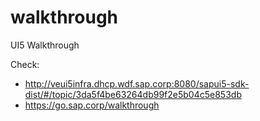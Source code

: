 # walkthrough
UI5 Walkthrough

Check: 
* http://veui5infra.dhcp.wdf.sap.corp:8080/sapui5-sdk-dist/#/topic/3da5f4be63264db99f2e5b04c5e853db
* https://go.sap.corp/walkthrough

